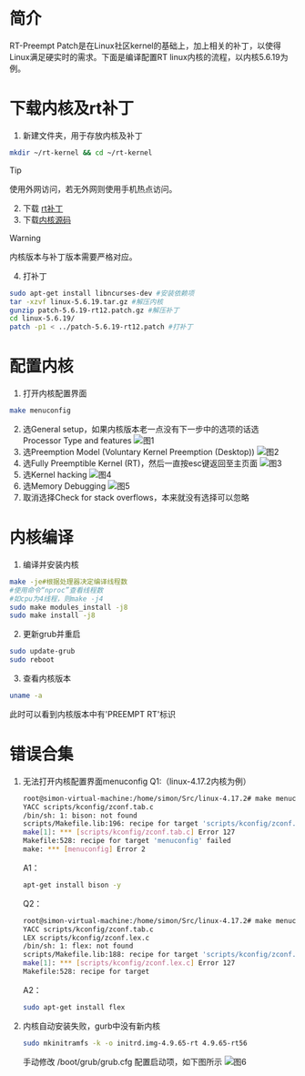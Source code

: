 # 简介
RT-Preempt Patch是在Linux社区kernel的基础上，加上相关的补丁，以使得Linux满足硬实时的需求。下面是编译配置RT linux内核的流程，以内核5.6.19为例。
# 下载内核及rt补丁
1. 新建文件夹，用于存放内核及补丁
```bash
mkdir ~/rt-kernel && cd ~/rt-kernel
```
> [!Tip]
>
>使用外网访问，若无外网则使用手机热点访问。
2. 下载 [rt补丁](https://mirrors.edge.kernel.org/pub/linux/kernel/projects/rt/)
3. 下载[内核源码](https://mirrors.edge.kernel.org/pub/linux/kernel/v5.x/)
<!-- > [!Note]
>
>本文下载的内核是linux-5.6.19.tar.gz，rt补丁是patch-5.6.19-rt12.patch.gz。 -->

> [!Warning]
>
>内核版本与补丁版本需要严格对应。

4. 打补丁
```bash
sudo apt-get install libncurses-dev #安装依赖项
tar -xzvf linux-5.6.19.tar.gz #解压内核
gunzip patch-5.6.19-rt12.patch.gz #解压补丁
cd linux-5.6.19/
patch -p1 < ../patch-5.6.19-rt12.patch #打补丁
```
# 配置内核
1. 打开内核配置界面
```bash
make menuconfig
```
2. 选General setup，如果内核版本老一点没有下一步中的选项的话选Processor Type and features
![图1](https://ftp.bmp.ovh/imgs/2020/10/489e6a9ff0a684f1.png)
3. 选Preemption Model (Voluntary Kernel Preemption (Desktop))
![图2](https://ftp.bmp.ovh/imgs/2020/10/1b18aa2359246159.png)
4. 选Fully Preemptible Kernel (RT)，然后一直按esc键返回至主页面
![图3](https://ftp.bmp.ovh/imgs/2020/10/66924a6b92b55753.png)
5. 选Kernel hacking
![图4](https://ftp.bmp.ovh/imgs/2020/10/e1c825922419dbb8.png)
6. 选Memory Debugging
![图5](https://ftp.bmp.ovh/imgs/2020/10/4b59c4383bb00e15.png)
7. 取消选择Check for stack overflows，本来就没有选择可以忽略
# 内核编译
1. 编译并安装内核
```bash
make -je#根据处理器决定编译线程数
#使用命令“nproc”查看线程数
#如cpu为4线程，则make -j4
sudo make modules_install -j8
sudo make install -j8
```
2. 更新grub并重启
```bash
sudo update-grub
sudo reboot
```
3. 查看内核版本
```bash
uname -a
```
此时可以看到内核版本中有'PREEMPT RT'标识
# 错误合集
1. 无法打开内核配置界面menuconfig
    Q1:（linux-4.17.2内核为例）
    ```bash
    root@simon-virtual-machine:/home/simon/Src/linux-4.17.2# make menuconfig
    YACC scripts/kconfig/zconf.tab.c
    /bin/sh: 1: bison: not found
    scripts/Makefile.lib:196: recipe for target 'scripts/kconfig/zconf.tab.c' failed
    make[1]: *** [scripts/kconfig/zconf.tab.c] Error 127
    Makefile:528: recipe for target 'menuconfig' failed
    make: *** [menuconfig] Error 2
    ```
    A1：
    ```bash
    apt-get install bison -y
    ```
    Q2：
    ```bash
    root@simon-virtual-machine:/home/simon/Src/linux-4.17.2# make menuconfig
    YACC scripts/kconfig/zconf.tab.c
    LEX scripts/kconfig/zconf.lex.c
    /bin/sh: 1: flex: not found
    scripts/Makefile.lib:188: recipe for target 'scripts/kconfig/zconf.lex.c' failed
    make[1]: *** [scripts/kconfig/zconf.lex.c] Error 127
    Makefile:528: recipe for target
    ```
    A2：
    ```bash
    sudo apt-get install flex
    ```
2. 内核自动安装失败，gurb中没有新内核
    ```bash
    sudo mkinitramfs -k -o initrd.img-4.9.65-rt 4.9.65-rt56
    ```
    手动修改 /boot/grub/grub.cfg 配置启动项，如下图所示
    ![图6](https://ftp.bmp.ovh/imgs/2020/10/dfe1966801ccbc43.png)

